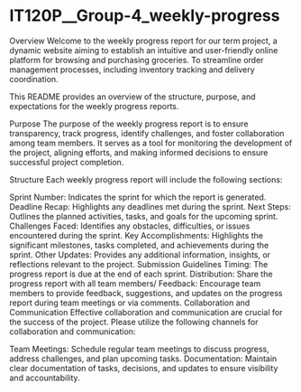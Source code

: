 # IT120P__Group-4_weekly-progress

Overview
Welcome to the weekly progress report for our term project, a dynamic website aiming to establish an intuitive and user-friendly online platform for browsing
and purchasing groceries. To streamline order management processes, including inventory tracking and delivery coordination. 

This README provides an overview of the structure, purpose, and expectations for the weekly progress reports.

Purpose
The purpose of the weekly progress report is to ensure transparency, track progress, identify challenges, and foster collaboration among team members. It serves as a tool for monitoring the development of the project, aligning efforts, and making informed decisions to ensure successful project completion.

Structure
Each weekly progress report will include the following sections:

Sprint Number: Indicates the sprint for which the report is generated.
Deadline Recap: Highlights any deadlines met during the sprint.
Next Steps: Outlines the planned activities, tasks, and goals for the upcoming sprint.
Challenges Faced: Identifies any obstacles, difficulties, or issues encountered during the sprint.
Key Accomplishments: Highlights the significant milestones, tasks completed, and achievements during the sprint.
Other Updates: Provides any additional information, insights, or reflections relevant to the project.
Submission Guidelines
Timing: The progress report is due at the end of each sprint.
Distribution: Share the progress report with all team members/
Feedback: Encourage team members to provide feedback, suggestions, and updates on the progress report during team meetings or via comments.
Collaboration and Communication
Effective collaboration and communication are crucial for the success of the project. Please utilize the following channels for collaboration and communication:

Team Meetings: Schedule regular team meetings to discuss progress, address challenges, and plan upcoming tasks.
Documentation: Maintain clear documentation of tasks, decisions, and updates to ensure visibility and accountability.
